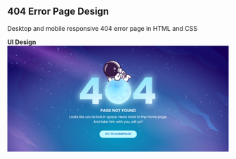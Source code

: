 ## 404 Error Page Design
Desktop and mobile responsive 404 error page in HTML and CSS


**UI Design**
![](./assets/404_UI_design.PNG?raw=true "Preview")

